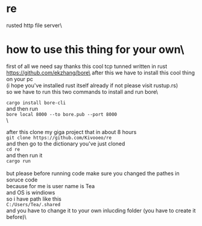 # re
rusted http file server\

# how to use this thing for your own\

first of all we need say thanks this cool tcp tunned written in rust https://github.com/ekzhang/bore\
after this we have to install this cool thing on your pc \
(i hope you've installed rust itself already if not please visit rustup.rs)\
so we have to run this two commands to install and run bore\

`cargo install bore-cli`\
and then run\
`bore local 8000 --to bore.pub --port 8000`\
\

after this clone my giga project that in about 8 hours\
`git clone https://github.com/Kivooeo/re`\
and then go to the dictionary you've just cloned \
`cd re`\
and then run it \
`cargo run`\
\
but please before running code make sure you changed the pathes in soruce code\
because for me is user name is Tea\
and OS is windiows\
so i have path like this\
`C:/Users/Tea/.shared`\
and you have to change it to your own inlucding folder (you have to create it before)\
